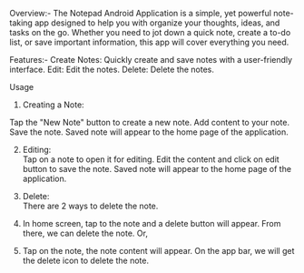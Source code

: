 Overview:-
The Notepad Android Application is a simple, yet powerful note-taking app designed to help you with organize your thoughts, ideas, and tasks on the go. Whether you need to jot down a quick note, create a to-do list, or save important information, this app will cover everything you need.

Features:-
Create Notes: Quickly create and save notes with a user-friendly interface.
Edit: Edit the notes.
Delete: Delete the notes.


Usage

1. Creating a Note:

Tap the "New Note" button to create a new note.
Add content to your note.
Save the note.
Saved note will appear to the home page of the application.


2. Editing:  
Tap on a note to open it for editing.
Edit the content and click on edit button to save the note.
Saved note will appear to the home page of the application.

3. Delete:  
There are 2 ways to delete the note.
  1. In home screen, tap to the note and a delete button will appear. From there, we can delete the note.
Or,
  2. Tap on the note, the note content will appear. On the app bar, we will get the delete icon to delete the note. 

  